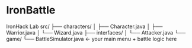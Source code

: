 # IronBattle
IronHack Lab
src/
├── characters/
│   ├── Character.java
│   ├── Warrior.java
│   └── Wizard.java
├── interfaces/
│   └── Attacker.java
└── game/
    └── BattleSimulator.java   ← your main menu + battle logic here
